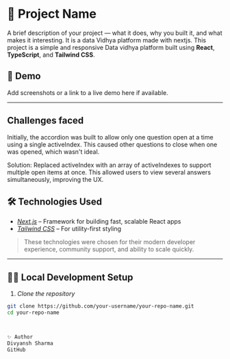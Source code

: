 # 🚀 Project Name

A brief description of your project — what it does, why you built it, and what makes it interesting.
It is a data Vidhya platform made with nextjs. 
This project is a simple and responsive Data vidhya platform built using **React**, **TypeScript**, and **Tailwind CSS**. 

## 📸 Demo

Add screenshots or a link to a live demo here if available.

---
## Challenges faced 
Initially, the accordion was built to allow only one question open at a time using a single activeIndex. This caused other questions to close when one was opened, which wasn't ideal.

Solution:
Replaced activeIndex with an array of activeIndexes to support multiple open items at once. This allowed users to view several answers simultaneously, improving the UX.

## 🛠 Technologies Used

- *[Next.js](https://nextjs.org/)* – Framework for building fast, scalable React apps
- *[Tailwind CSS](https://tailwindcss.com/)* – For utility-first styling


> These technologies were chosen for their modern developer experience, community support, and ability to scale quickly.

---

## 🧑‍💻 Local Development Setup

1. *Clone the repository*

```bash
git clone https://github.com/your-username/your-repo-name.git
cd your-repo-name



✨ Author
Divyansh Sharma
GitHub
